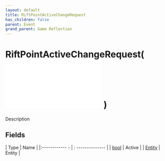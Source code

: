 ```yaml
---
layout: default
title: RiftPointActiveChangeRequest
has_children: false
parent: Event
grand_parent: Game Reflection
---
```

# RiftPointActiveChangeRequest( ![ EntityEventBase ](game-reflection/events/entity_event_base.md) )
Description 

## Fields
| Type | Name |
|:------------ - | : -------------- |
| [bool](game-reflection/components/bool.md) | Active |
| [Entity](game-reflection/classes/entity.md) | Entity |
